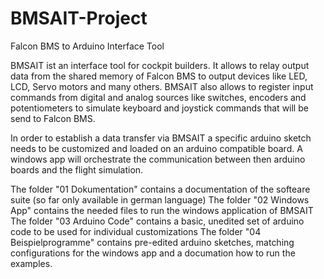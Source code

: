 # BMSAIT-Project
Falcon BMS to Arduino Interface Tool

BMSAIT ist an interface tool for cockpit builders.
It allows to relay output data from the shared memory of Falcon BMS to output devices like LED, LCD, Servo motors and many others.
BMSAIT also allows to register input commands from digital and analog sources like switches, encoders and potentiometers to simulate keyboard and 
joystick commands that will be send to Falcon BMS.

In order to establish a data transfer via BMSAIT a specific arduino sketch needs to be customized and loaded on an arduino compatible board. A windows app will 
orchestrate the communication between then arduino boards and the flight simulation.

The folder "01 Dokumentation" contains a documentation of the softeare suite (so far only available in german language)
The folder "02 Windows App" contains the needed files to run the windows application of BMSAIT
The folder "03 Arduino Code" contains a basic, unedited set of arduino code to be used for individual customizations
The folder "04 Beispielprogramme" contains pre-edited arduino sketches, matching configurations for the windows app and a documation how to run the examples.

